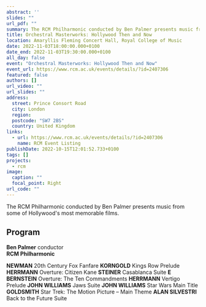 ```yaml
---
abstract: ''
slides: ""
url_pdf: ""
summary: The RCM Philharmonic conducted by Ben Palmer presents music from some of Hollywood's most memorable films.
title: Orchestral Masterworks: Hollywood Then and Now
location: Amaryllis Fleming Concert Hall, Royal College of Music
date: 2022-11-03T18:00:00.000+0100
date_end: 2022-11-03T19:30:00.000+0100
all_day: false
event: "Orchestral Masterworks: Hollywood Then and Now"
event_url: https://www.rcm.ac.uk/events/details/?id=2407306
featured: false
authors: []
url_video: ""
url_slides: ""
address:
  street: Prince Consort Road
  city: London
  region: 
  postcode: "SW7 2BS"
  country: United Kingdom
links:
  - url: https://www.rcm.ac.uk/events/details/?id=2407306
    name: RCM Event Listing
publishDate: 2022-10-15T12:01:52.733+0100
tags: []
projects:
  - rcm
image:
  caption: ""
  focal_point: Right
url_code: ""
---
```

The RCM Philharmonic conducted by Ben Palmer presents music from some of Hollywood's most memorable films.

## Program
**Ben Palmer** conductor <br>
**RCM Philharmonic**

**NEWMAN** 20th Century Fox Fanfare
**KORNGOLD** Kings Row Prelude
**HERRMANN** Overture: Citizen Kane
**STEINER** Casablanca Suite
**E BERNSTEIN** Overture: The Ten Commandments
**HERRMANN** Vertigo Prelude
**JOHN WILLIAMS** Jaws Suite
**JOHN WILLIAMS** Star Wars Main Title
**GOLDSMITH** Star Trek: The Motion Picture – Main Theme
**ALAN SILVESTRI** Back to the Future Suite
